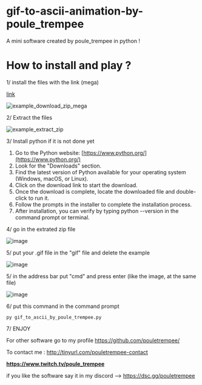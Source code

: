 # gif-to-ascii-animation-by-poule_trempee

A mini software created by poule_trempee in python ! 

# How to install and play ?

1/ install the files with the link (mega)

[link](https://tinyurl.com/gif-to-ascii-animation)

![example_download_zip_mega](https://github.com/pouletrempee/colored-spin-by-poule_trempee/assets/152799087/7c69d193-b57e-4fe1-8fac-0f12f0fa94a6)



2/ Extract the files

![example_extract_zip](https://github.com/pouletrempee/colored-spin-by-poule_trempee/assets/152799087/c7b468f6-a968-4c9a-a733-75913e78480a)


3/ Install python if it is not done yet

1. Go to the Python website: [https://www.python.org/](https://www.python.org/)
2. Look for the "Downloads" section.
3. Find the latest version of Python available for your operating system (Windows, macOS, or Linux).
4. Click on the download link to start the download.
5. Once the download is complete, locate the downloaded file and double-click to run it.
6. Follow the prompts in the installer to complete the installation process.
7. After installation, you can verify by typing python --version in the command prompt or terminal.

4/ go in the extrated zip file

![image](https://github.com/pouletrempee/gif-to-ascii-animation-by-poule_trempee/assets/152799087/979ef3e7-eb0d-4e8b-a4ad-e03c239e6a71)
 
5/ put your .gif file in the "gif" file and delete the example

![image](https://github.com/pouletrempee/gif-to-ascii-animation-by-poule_trempee/assets/152799087/fa378687-74c1-4916-8612-f949827cc216)

5/ in the address bar put "cmd" and press enter (like the image, at the same file)

![image](https://github.com/pouletrempee/gif-to-ascii-animation-by-poule_trempee/assets/152799087/a629ebc4-b055-4990-9912-0ced49fb0cb2)

6/ put this command in the command prompt

```
py gif_to_ascii_by_poule_trempee.py
```

7/ ENJOY

For other software go to my profile
https://github.com/pouletrempee/

To contact me :
http://tinyurl.com/pouletrempee-contact

**https://www.twitch.tv/poule_trempee**

if you like the software say it in my discord --> https://dsc.gg/pouletrempee
